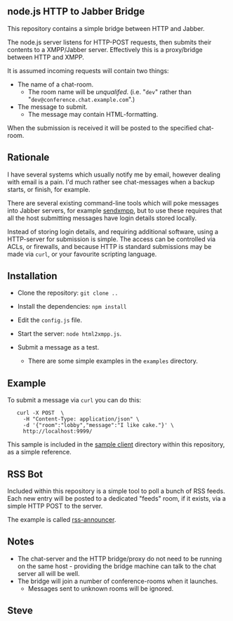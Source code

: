 node.js HTTP to Jabber Bridge
-----------------------------

This repository contains a simple bridge between HTTP and Jabber.

The node.js server listens for HTTP-POST requests, then submits their
contents to a XMPP/Jabber server.  Effectively this is a proxy/bridge
between HTTP and XMPP.

It is assumed incoming requests will contain two things:

* The name of a chat-room.
   * The room name will be _unqualifed_.  (i.e. "`dev`" rather than "`dev@conference.chat.example.com`".)
* The message to submit.
   * The message may contain HTML-formatting.

When the submission is received it will be posted to the specified chat-room.


Rationale
---------

I have several systems which usually notify me by email, however dealing
with email is a pain.  I'd much rather see chat-messages when a backup
starts, or finish, for example.

There are several existing command-line tools which will poke messages
into Jabber servers, for example [sendxmpp](http://packages.debian.org/sendxmpp), but to use these requires that all the host submitting messages have login
details stored locally.

Instead of storing login details, and requiring additional software, using
a HTTP-server for submission is simple.  The access can be controlled via
ACLs, or firewalls, and because HTTP is standard submissions may be
made via `curl`, or your favourite scripting language.


Installation
------------

* Clone the repository: `git clone ..`

* Install the dependencies: `npm install`

* Edit the `config.js` file.

* Start the server: `node html2xmpp.js`.

* Submit a message as a test.
   * There are some simple examples in the `examples` directory.


Example
-------

To submit a message via `curl` you can do this:

       curl -X POST  \
         -H "Content-Type: application/json" \
         -d '{"room":"lobby","message":"I like cake."}' \
         http://localhost:9999/

This sample is included in the [sample client](examples) directory within
this repository, as a simple reference.


RSS Bot
-------

Included within this repository is a simple tool to poll a bunch of RSS
feeds.  Each new entry will be posted to a dedicated "feeds" room, if it
exists, via a simple HTTP POST to the server.

The example is called [rss-announcer](examples/rss-announcer).


Notes
-----

* The chat-server and the HTTP bridge/proxy do not need to be running on
the same host - providing the bridge machine can talk to the chat
server all will be well.
* The bridge will join a number of conference-rooms when it launches.
   * Messages sent to unknown rooms will be ignored.

Steve
--